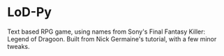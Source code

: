 # LoD-Py
 Text based RPG game, using names from Sony's Final Fantasy Killer: Legend of Dragoon. Built from Nick Germaine's tutorial, with a few minor tweaks. 
